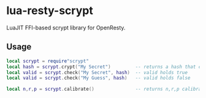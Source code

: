 lua-resty-scrypt
================

LuaJIT FFI-based scrypt library for OpenResty.

Usage
-----

```lua
local scrypt = require"scrypt"
local hash = scrypt.crypt("My Secret")         -- returns a hash that can be stored in db
local valid = scrypt.check("My Secret", hash)  -- valid holds true
local valid = scrypt.check("My Guess", hash)   -- valid holds false

local n,r,p = scrypt.calibrate()               -- returns n,r,p calibration values
```

